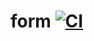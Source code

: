 # form [![CI](https://github.com/pchchv/form/workflows/CI/badge.svg)](https://github.com/pchchv/form/actions?query=workflow%3ACI+event%3Apush)